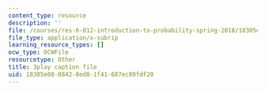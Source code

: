 ```yaml
---
content_type: resource
description: ''
file: /courses/res-6-012-introduction-to-probability-spring-2018/18305e0808428ed81f41687ec89fdf20_8yaRt24qA1M.srt
file_type: application/x-subrip
learning_resource_types: []
ocw_type: OCWFile
resourcetype: Other
title: 3play caption file
uid: 18305e08-0842-8ed8-1f41-687ec89fdf20
---
```

